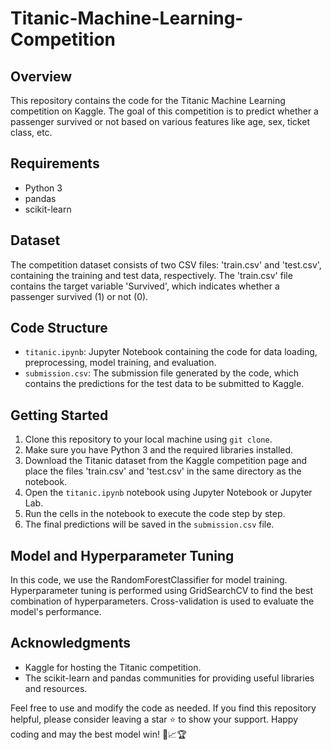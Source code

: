 # Titanic-Machine-Learning-Competition

## Overview
This repository contains the code for the Titanic Machine Learning competition on Kaggle. The goal of this competition is to predict whether a passenger survived or not based on various features like age, sex, ticket class, etc.

## Requirements
- Python 3
- pandas
- scikit-learn

## Dataset
The competition dataset consists of two CSV files: 'train.csv' and 'test.csv', containing the training and test data, respectively. The 'train.csv' file contains the target variable 'Survived', which indicates whether a passenger survived (1) or not (0).

## Code Structure
- `titanic.ipynb`: Jupyter Notebook containing the code for data loading, preprocessing, model training, and evaluation.
- `submission.csv`: The submission file generated by the code, which contains the predictions for the test data to be submitted to Kaggle.

## Getting Started
1. Clone this repository to your local machine using `git clone`.
2. Make sure you have Python 3 and the required libraries installed.
3. Download the Titanic dataset from the Kaggle competition page and place the files 'train.csv' and 'test.csv' in the same directory as the notebook.
4. Open the `titanic.ipynb` notebook using Jupyter Notebook or Jupyter Lab.
5. Run the cells in the notebook to execute the code step by step.
6. The final predictions will be saved in the `submission.csv` file.

## Model and Hyperparameter Tuning
In this code, we use the RandomForestClassifier for model training. Hyperparameter tuning is performed using GridSearchCV to find the best combination of hyperparameters. Cross-validation is used to evaluate the model's performance.

## Acknowledgments
- Kaggle for hosting the Titanic competition.
- The scikit-learn and pandas communities for providing useful libraries and resources.

Feel free to use and modify the code as needed. If you find this repository helpful, please consider leaving a star ⭐ to show your support. Happy coding and may the best model win! 🚀📈🏆
